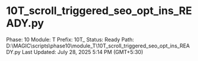# 10T_scroll_triggered_seo_opt_ins_READY.py

Phase: 10
Module: T
Prefix: 10T_
Status: Ready
Path: D:\MAGIC\scripts\phase10\module_T\10T_scroll_triggered_seo_opt_ins_READY.py
Last Updated: July 28, 2025 5:14 PM (GMT+5:30)
